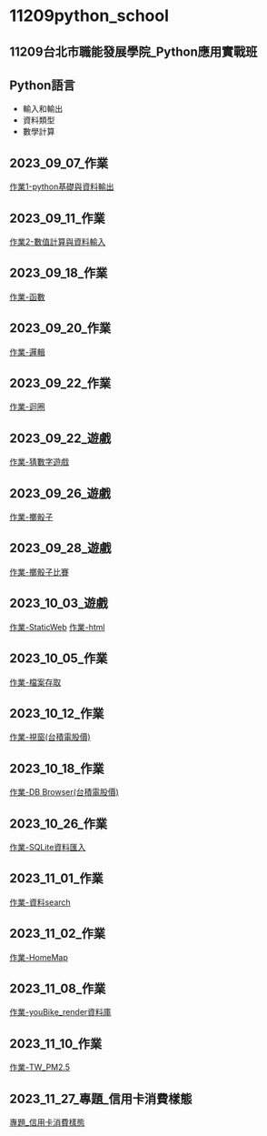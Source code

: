 # 11209python_school
## 11209台北市職能發展學院_Python應用實戰班
## Python語言
- 輸入和輸出
- 資料類型
- 數學計算

## 2023_09_07_作業
[作業1-python基礎與資料輸出](./2023_09_11/python基礎與資料輸出.ipynb)

## 2023_09_11_作業
[作業2-數值計算與資料輸入](./2023_09_11/數值計算與資料輸入.ipynb)

## 2023_09_18_作業
[作業-函數](./lesson6_2.ipynb)

## 2023_09_20_作業
[作業-邏輯](./2023_09_20_/2023_09_20作業.ipynb)

## 2023_09_22_作業
[作業-迴圈](./lesson8_作業.ipynb)

## 2023_09_22_遊戲
[作業-猜數字遊戲](./lesson9_3作業.ipynb)

## 2023_09_26_遊戲
[作業-擲骰子](./lesson10_4作業.ipynb)

## 2023_09_28_遊戲
[作業-擲骰子比賽](./lesson12_3_作業Debug.ipynb)

## 2023_10_03_遊戲
[作業-StaticWeb](https://staticweb-iwzp.onrender.com)
[作業-html](./00_homeWork/2023_10_03_StaticWeb/homeMap.ipynb)

## 2023_10_05_作業
[作業-檔案存取](./lesson14作業.ipynb)

## 2023_10_12_作業
[作業-視窗(台積電股價)](./lesson18/lesson18作業.py)

## 2023_10_18_作業
[作業-DB Browser(台積電股價)](./lesson19/lesson19_2作業.ipynb)

## 2023_10_26_作業
[作業-SQLite資料匯入](./lesson19_SQL-231026/index.py)

## 2023_11_01_作業
[作業-資料search](./youbike/2023_11_1作業/index.py)

## 2023_11_02_作業
[作業-HomeMap](./00_homeWork/2023_11_02/homeMap.ipynb)

## 2023_11_08_作業
[作業-youBike_render資料庫](./youbike_render/1108.ipynb)

## 2023_11_10_作業
[作業-TW_PM2.5](./00_homeWork/2023_11_10/index.py)

## 2023_11_27_專題_信用卡消費樣態
[專題_信用卡消費樣態](GitHub/..__creditcard__/main.py)


